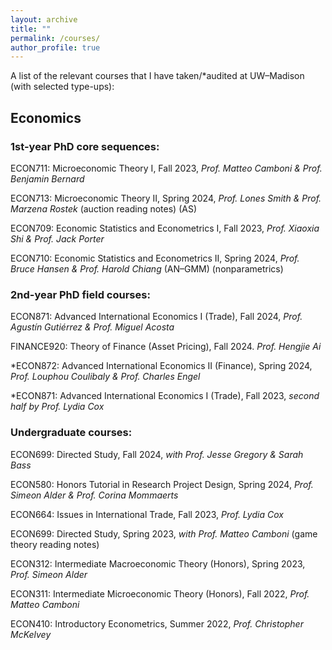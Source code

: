```yaml
---
layout: archive
title: ""
permalink: /courses/
author_profile: true
---
```


A list of the relevant courses that I have taken/*audited at UW–Madison (with selected type-ups):

## Economics

### 1st-year PhD core sequences:

ECON711: Microeconomic Theory I, Fall 2023, *Prof. Matteo Camboni & Prof. Benjamin Bernard*

ECON713: Microeconomic Theory II, Spring 2024, *Prof. Lones Smith & Prof. Marzena Rostek*  (auction reading notes) (AS)

ECON709: Economic Statistics and Econometrics I, Fall 2023, *Prof. Xiaoxia Shi & Prof. Jack Porter* 

ECON710: Economic Statistics and Econometrics II, Spring 2024, *Prof. Bruce Hansen & Prof. Harold Chiang* (AN–GMM) (nonparametrics)

### 2nd-year PhD field courses: 

ECON871: Advanced International Economics I (Trade), Fall 2024, *Prof. Agustín Gutiérrez & Prof. Miguel Acosta* 

FINANCE920: Theory of Finance (Asset Pricing), Fall 2024. *Prof. Hengjie Ai*

*ECON872: Advanced International Economics II (Finance), Spring 2024, *Prof. Louphou Coulibaly & Prof. Charles Engel* 

*ECON871: Advanced International Economics I (Trade), Fall 2023, *second half by Prof. Lydia Cox*

### Undergraduate courses:

ECON699: Directed Study, Fall 2024, *with Prof. Jesse Gregory & Sarah Bass* 

ECON580: Honors Tutorial in Research Project Design, Spring 2024, *Prof. Simeon Alder & Prof. Corina Mommaerts*

ECON664: Issues in International Trade, Fall 2023, *Prof. Lydia Cox* 

ECON699: Directed Study, Spring 2023, *with Prof. Matteo Camboni* (game theory reading notes)

ECON312: Intermediate Macroeconomic Theory (Honors), Spring 2023, *Prof. Simeon Alder*

ECON311: Intermediate Microeconomic Theory (Honors), Fall 2022, *Prof. Matteo Camboni*

ECON410: Introductory Econometrics, Summer 2022, *Prof. Christopher McKelvey*
